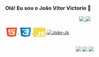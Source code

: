### Olá! Eu sou o João Vitor Victorio 👋
<div align="center">
    <a href="https://github.com/JoaoVitorVictorio">
    <img height="150em" src="https://github-readme-stats.vercel.app/api?username=JoaoVitorVictorio&show_icons=true&theme=dark&include_all_commits=true&count_private=true"/>
    <img height="150em" src="https://github-readme-stats.vercel.app/api/top-langs/?username=JoaoVitorVictorio&layout=compact&langs_count=7&theme=dark"/>
  </div>
  <div style="display: inline_block"><br>
  <img align="center" alt="João-HTML" height="30" width="40" src="https://raw.githubusercontent.com/devicons/devicon/master/icons/html5/html5-original.svg">
  <img align="center" alt="João-CSS" height="30" width="40" src="https://raw.githubusercontent.com/devicons/devicon/master/icons/css3/css3-original.svg">
  <img align="center" alt="João-Js" height="30" width="40" src="https://raw.githubusercontent.com/devicons/devicon/master/icons/javascript/javascript-plain.svg">
  <img align="center" alt="João-Js" height="30" width="40" src="https://cdn.jsdelivr.net/gh/devicons/devicon/icons/python/python-original.svg" />        
</div>

##

  <div align="center">
   <a href = "mailto:joaovitorvictorio@gmail.com"><img src="https://img.shields.io/badge/Gmail-D14836?style=for-the-badge&logo=gmail&logoColor=white" target="_blank"></a>
    <a href="https://instagram.com/joao.vitor.v" target="_blank"><img src="https://img.shields.io/badge/-Instagram-%23E4405F?style=for-the-badge&logo=instagram&logoColor=white" target="_blank"></a>
  <a href="https://www.linkedin.com/in/jo%C3%A3o-vitor-victorio-0648a116b/" target="_blank"><img src="https://img.shields.io/badge/-LinkedIn-%230077B5?style=for-the-badge&logo=linkedin&logoColor=white" target="_blank"></a> 
</div>

